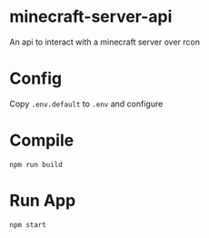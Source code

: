 # minecraft-server-api
An api to interact with a minecraft server over rcon
# Config
Copy `.env.default` to `.env` and configure
# Compile
`npm run build`
# Run App
`npm start`
